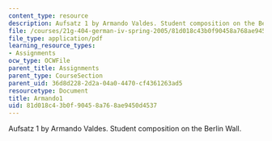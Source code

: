 ```yaml
---
content_type: resource
description: Aufsatz 1 by Armando Valdes. Student composition on the Berlin Wall.
file: /courses/21g-404-german-iv-spring-2005/81d018c43b0f90458a768ae9450d4537_MIT21G_404S05_aufsatz1arma.pdf
file_type: application/pdf
learning_resource_types:
- Assignments
ocw_type: OCWFile
parent_title: Assignments
parent_type: CourseSection
parent_uid: 36d8d228-2d2a-04a0-4470-cf4361263ad5
resourcetype: Document
title: Armando1
uid: 81d018c4-3b0f-9045-8a76-8ae9450d4537
---
```

Aufsatz 1 by Armando Valdes. Student composition on the Berlin Wall.

